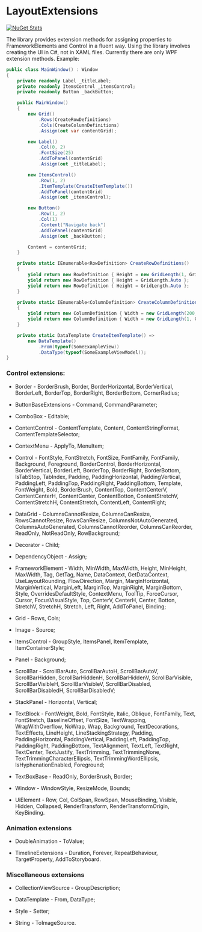 # LayoutExtensions

[![NuGet Stats](https://img.shields.io/nuget/v/LayoutExtensions.WPF.svg)](https://www.nuget.org/packages/LayoutExtensions.WPF/)

The library provides extension methods for assigning properties to FrameworkElements and Control in a fluent way. Using the library involves creating the UI in C#, not in XAML files. Currently there are only WPF extension methods.
Example:
```cs    
public class MainWindow() : Window
{
	private readonly Label _titleLabel;
	private readonly ItemsControl _itemsControl;
	private readonly Button _backButton;

	public MainWindow()
	{
		new Grid()
		    .Rows(CreateRowDefinitions)
		    .Cols(CreateColumnDefinitions)
		    .Assign(out var contentGrid);

		new Label()
		    .Col(0, 2)
		    .FontSize(25)
		    .AddToPanel(contentGrid)
		    .Assign(out _titleLabel);

		new ItemsControl()
		    .Row(1, 2)
		    .ItemTemplate(CreateItemTemplate())
		    .AddToPanel(contentGrid)
		    .Assign(out _itemsControl);

		new Button()
		    .Row(1, 2)
		    .Col(1)
		    .Content("Navigate back")
		    .AddToPanel(contentGrid)
		    .Assign(out _backButton);

		Content = contentGrid;
	}

	private static IEnumerable<RowDefinition> CreateRowDefinitions()
	{
		yield return new RowDefinition { Height = new GridLength(1, GridUnitType.Star) };
		yield return new RowDefinition { Height = GridLength.Auto };
		yield return new RowDefinition { Height = GridLength.Auto };
	}

	private static IEnumerable<ColumnDefinition> CreateColumnDefinitions()
	{
		yield return new ColumnDefinition { Width = new GridLength(200, GridUnitType.Pixel) };
		yield return new ColumnDefinition { Width = new GridLength(1, GridUnitType.Star) };
	}

	private static DataTemplate CreateItemTemplate() =>
		new DataTemplate()
		    .From(typeof(SomeExampleView))
		    .DataType(typeof(SomeExampleViewModel));
}
```

### Control extensions:
 - Border - BorderBrush, Border, BorderHorizontal, BorderVertical, BorderLeft, BorderTop, BorderRight, BorderBottom, CornerRadius;

 - ButtonBaseExtensions - Command, CommandParameter;

 - ComboBox - Editable;
 
 - ContentControl - ContentTemplate, Content, ContentStringFormat, ContentTemplateSelector;

 - ContextMenu - ApplyTo, MenuItem;
 
 - Control - FontStyle, FontStretch, FontSize, FontFamily, FontFamily, Background, Foreground, BorderControl, BorderHorizontal, BorderVertical, BorderLeft, BorderTop, BorderRight, BorderBottom, IsTabStop, TabIndex, Padding, PaddingHorizontal, PaddingVertical, PaddingLeft, PaddingTop, PaddingRight, PaddingBottom, Template, FontWeight, Bold, BorderBrush, ContentTop, ContentCenterV, ContentCenterH, ContentCenter, ContentBotton, ContentStretchV, ContentStretchH, ContentStretch, ContentLeft, ContentRight;

 - DataGrid - ColumnsCannotResize, ColumnsCanResize, RowsCannotResize, RowsCanResize, ColumnsNotAutoGenerated, ColumnsAutoGenerated, ColumnsCannotReorder, ColumnsCanReorder, ReadOnly, NotReadOnly, RowBackground;
  
 - Decorator - Child;

 - DependencyObject - Assign;

 - FrameworkElement - Width, MinWidth, MaxWidth, Height, MinHeight, MaxWidth, Tag, GetTag, Name, DataContext, GetDataContext, UseLayoutRounding, FlowDirection, Margin, MarginHorizontal, MarginVertical, MarginLeft, MarginTop, MarginRight, MarginBottom, Style, OverridesDefaultStyle, ContextMenu, ToolTip, ForceCursor, Cursor, FocusVisualStyle, Top, CenterV, CenterH, Center, Botton, StretchV, StretchH, Stretch, Left, Right, AddToPanel, Binding;

 - Grid - Rows, Cols;
 
 - Image - Source;

 - ItemsControl - GroupStyle, ItemsPanel, ItemTemplate, ItemContainerStyle;

 - Panel - Background;

 - ScrollBar - ScrollBarAuto, ScrollBarAutoH, ScrollBarAutoV, ScrollBarHidden, ScrollBarHiddenH, ScrollBarHiddenV, ScrollBarVisible, ScrollBarVisibleH, ScrollBarVisibleV, ScrollBarDisabled, ScrollBarDisabledH, ScrollBarDisabledV;
 
 - StackPanel - Horizontal, Vertical;

 - TextBlock - FontWeight, Bold, FontStyle, Italic, Oblique, FontFamily, Text, FontStretch, BaselineOffset, FontSize, TextWrapping, WrapWithOverflow, NoWrap, Wrap, Background, TextDecorations, TextEffects, LineHeight, LineStackingStrategy, Padding, PaddingHorizontal, PaddingVertical, PaddingLeft, PaddingTop, PaddingRight, PaddingBottom, TextAlignment, TextLeft, TextRight, TextCenter, TextJustify, TextTrimming, TextTrimmingNone, TextTrimmingCharacterEllipsis, TextTrimmingWordEllipsis, IsHyphenationEnabled, Foreground;
 
 - TextBoxBase - ReadOnly, BorderBrush, Border;

 - Window - WindowStyle, ResizeMode, Bounds;

 - UiElement - Row, Col, ColSpan, RowSpan, MouseBinding, Visible, Hidden, Collapsed, RenderTransform, RenderTransformOrigin, KeyBinding.
 
 ### Animation extensions
 - DoubleAnimation - ToValue;

 - TimelineExtensions - Duration, Forever, RepeatBehaviour, TargetProperty, AddToStoryboard.

### Miscellaneous extensions
 - CollectionViewSource - GroupDescription;
 
 - DataTemplate - From, DataType;
 
 - Style - Setter;

 - String - ToImageSource.

